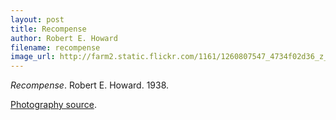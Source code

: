 ```yaml
---
layout: post
title: Recompense
author: Robert E. Howard
filename: recompense
image_url: http://farm2.static.flickr.com/1161/1260807547_4734f02d36_z_d.jpg?zz=1
---
```


_Recompense_.  Robert E. Howard.  1938.

[Photography source](http://www.flickr.com/photos/lunadirimmel/1260807547/).
